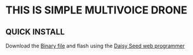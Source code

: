 # THIS IS SIMPLE MULTIVOICE DRONE

## QUICK INSTALL
Download the [Binary file](simple-multivoice-drone-touch.bin) and flash using the [Daisy Seed web programmer](https://electro-smith.github.io/Programmer/)